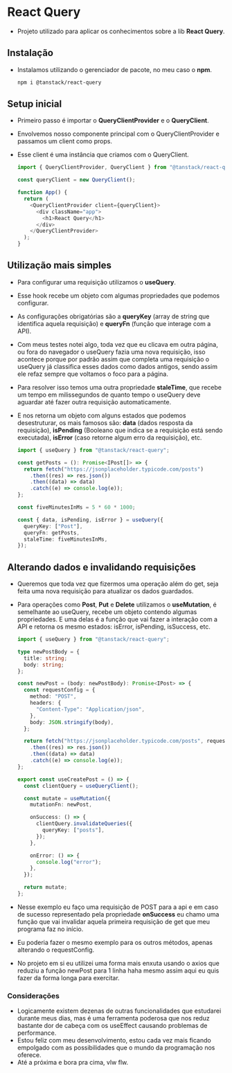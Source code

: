 # React Query

- Projeto utilizado para aplicar os conhecimentos sobre a lib **React Query**.

## Instalação

- Instalamos utilizando o gerenciador de pacote, no meu caso o **npm**.

  ```bash
  npm i @tanstack/react-query
  ```

## Setup inicial

- Primeiro passo é importar o **QueryClientProvider** e o **QueryClient**.
- Envolvemos nosso componente principal com o QueryClientProvider e passamos um client como props.
- Esse client é uma instância que criamos com o QueryClient.

  ```typescript
  import { QueryClientProvider, QueryClient } from "@tanstack/react-query";

  const queryClient = new QueryClient();

  function App() {
    return (
      <QueryClientProvider client={queryClient}>
        <div className="app">
          <h1>React Query</h1>
        </div>
      </QueryClientProvider>
    );
  }
  ```

## Utilização mais simples

- Para configurar uma requisição utilizamos o **useQuery**.
- Esse hook recebe um objeto com algumas propriedades que podemos configurar.
- As configurações obrigatórias são a **queryKey** (array de string que identifica aquela requisição) e **queryFn** (função que interage com a API).
- Com meus testes notei algo, toda vez que eu clicava em outra página, ou fora do navegador o useQuery fazia uma nova requisição, isso acontece porque por padrão assim que completa uma requisição o useQuery já classifica esses dados como dados antigos, sendo assim ele refaz sempre que voltamos o foco para a página.
- Para resolver isso temos uma outra propriedade **staleTime**, que recebe um tempo em milissegundos de quanto tempo o useQuery deve aguardar até fazer outra requisição automaticamente.
- E nos retorna um objeto com alguns estados que podemos desestruturar, os mais famosos são: **data** (dados resposta da requisição), **isPending** (Booleano que indica se a requisição está sendo executada), **isError** (caso retorne algum erro da requisição), etc.

  ```typescript
  import { useQuery } from "@tanstack/react-query";

  const getPosts = (): Promise<IPost[]> => {
    return fetch("https://jsonplaceholder.typicode.com/posts")
      .then((res) => res.json())
      .then((data) => data)
      .catch((e) => console.log(e));
  };

  const fiveMinutesInMs = 5 * 60 * 1000;

  const { data, isPending, isError } = useQuery({
    queryKey: ["Post"],
    queryFn: getPosts,
    staleTime: fiveMinutesInMs,
  });
  ```

## Alterando dados e invalidando requisições

- Queremos que toda vez que fizermos uma operação além do get, seja feita uma nova requisição para atualizar os dados guardados.
- Para operações como **Post**, **Put** e **Delete** utilizamos o **useMutation**, é semelhante ao useQuery, recebe um objeto contendo algumas propriedades. E uma delas é a função que vai fazer a interação com a API e retorna os mesmo estados: isError, isPending, isSuccess, etc.

  ```typescript
  import { useQuery } from "@tanstack/react-query";

  type newPostBody = {
    title: string;
    body: string;
  };

  const newPost = (body: newPostBody): Promise<IPost> => {
    const requestConfig = {
      method: "POST",
      headers: {
        "Content-Type": "Application/json",
      },
      body: JSON.stringify(body),
    };

    return fetch("https://jsonplaceholder.typicode.com/posts", requestConfig)
      .then((res) => res.json())
      .then((data) => data)
      .catch((e) => console.log(e));
  };

  export const useCreatePost = () => {
    const clientQuery = useQueryClient();

    const mutate = useMutation({
      mutationFn: newPost,

      onSuccess: () => {
        clientQuery.invalidateQueries({
          queryKey: ["posts"],
        });
      },

      onError: () => {
        console.log("error");
      },
    });

    return mutate;
  };
  ```

- Nesse exemplo eu faço uma requisição de POST para a api e em caso de sucesso representado pela propriedade **onSuccess** eu chamo uma função que vai invalidar aquela primeira requisição de get que meu programa faz no início.
- Eu poderia fazer o mesmo exemplo para os outros métodos, apenas alterando o requestConfig.
- No projeto em si eu utilizei uma forma mais enxuta usando o axios que reduziu a função newPost para 1 linha haha mesmo assim aqui eu quis fazer da forma longa para exercitar.

### Considerações

- Logicamente existem dezenas de outras funcionalidades que estudarei durante meus dias, mas é uma ferramenta poderosa que nos reduz bastante dor de cabeça com os useEffect causando problemas de performance.
- Estou feliz com meu desenvolvimento, estou cada vez mais ficando empolgado com as possibilidades que o mundo da programação nos oferece.
- Até a próxima e bora pra cima, vlw flw.

